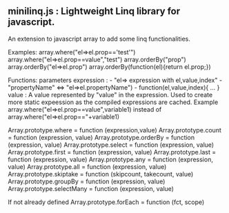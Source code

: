 minilinq.js : Lightweight Linq library for javascript.
---------------------------------------------------------


An extension to javascript array to add some linq functionalities. 

Examples: 
array.where("el=>el.prop=='test'")
array.where("el=>el.prop==value","test")
array.orderBy("prop")
array.orderBy("el=>el.prop")
array.orderBy(function(el){return el.prop;})


Functions:
parameters
expression :  - "el=> expression with el,value,index"
              - "propertyName"  <=>  "el=>el.propertyName")
              -  function(el,value,index){ ... }
value :       A value represented by "value" in the expression. Used to create more static expeession as
              the compiled expressions are cached.
              Example array.where("el=>el.prop==value",variable1) instead of array.where("el=>el.prop=="+variable1)

Array.prototype.where = function (expression,value)
Array.prototype.count = function (expression, value)
Array.prototype.orderBy = function (expression, value)
Array.prototype.select = function (expression, value)
Array.prototype.first = function (expression, value)
Array.prototype.last = function (expression, value)
Array.prototype.any = function (expression, value)
Array.prototype.all = function (expression, value)
Array.prototype.skiptake = function (skipcount, takecount, value)
Array.prototype.groupBy = function (expression, value)
Array.prototype.selectMany = function (expression, value)

If not already defined
Array.prototype.forEach = function (fct, scope)
